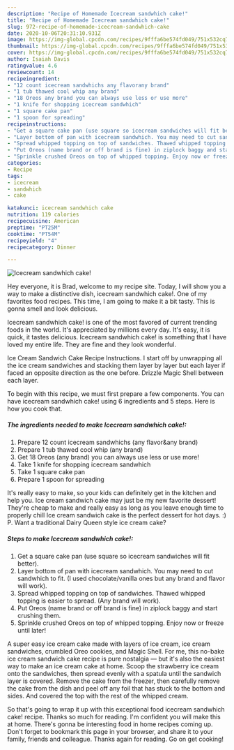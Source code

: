 ```yaml
---
description: "Recipe of Homemade Icecream sandwhich cake!"
title: "Recipe of Homemade Icecream sandwhich cake!"
slug: 972-recipe-of-homemade-icecream-sandwhich-cake
date: 2020-10-06T20:31:10.931Z
image: https://img-global.cpcdn.com/recipes/9fffa6be574fd049/751x532cq70/icecream-sandwhich-cake-recipe-main-photo.jpg
thumbnail: https://img-global.cpcdn.com/recipes/9fffa6be574fd049/751x532cq70/icecream-sandwhich-cake-recipe-main-photo.jpg
cover: https://img-global.cpcdn.com/recipes/9fffa6be574fd049/751x532cq70/icecream-sandwhich-cake-recipe-main-photo.jpg
author: Isaiah Davis
ratingvalue: 4.6
reviewcount: 14
recipeingredient:
- "12 count icecream sandwhichs any flavorany brand"
- "1 tub thawed cool whip any brand"
- "18 Oreos any brand you can always use less or use more"
- "1 knife for shopping icecream sandwhich"
- "1 square cake pan"
- "1 spoon for spreading"
recipeinstructions:
- "Get a square cake pan (use square so icecream sandwiches will fit better)."
- "Layer bottom of pan with icecream sandwhich. You may need to cut sandwhich to fit. (I used chocolate/vanilla ones but any brand and flavor will work)."
- "Spread whipped topping on top of sandwiches. Thawed whipped topping is easier to spread. (Any brand will work)."
- "Put Oreos (name brand or off brand is fine) in ziplock baggy and start crushing them."
- "Sprinkle crushed Oreos on top of whipped topping. Enjoy now or freeze until later!"
categories:
- Recipe
tags:
- icecream
- sandwhich
- cake

katakunci: icecream sandwhich cake 
nutrition: 119 calories
recipecuisine: American
preptime: "PT25M"
cooktime: "PT54M"
recipeyield: "4"
recipecategory: Dinner

---
```



![Icecream sandwhich cake!](https://img-global.cpcdn.com/recipes/9fffa6be574fd049/751x532cq70/icecream-sandwhich-cake-recipe-main-photo.jpg)

Hey everyone, it is Brad, welcome to my recipe site. Today, I will show you a way to make a distinctive dish, icecream sandwhich cake!. One of my favorites food recipes. This time, I am going to make it a bit tasty. This is gonna smell and look delicious.

Icecream sandwhich cake! is one of the most favored of current trending foods in the world. It's appreciated by millions every day. It's easy, it is quick, it tastes delicious. Icecream sandwhich cake! is something that I have loved my entire life. They are fine and they look wonderful.

Ice Cream Sandwich Cake Recipe Instructions. I start off by unwrapping all the ice cream sandwiches and stacking them layer by layer but each layer if faced an opposite direction as the one before. Drizzle Magic Shell between each layer.


To begin with this recipe, we must first prepare a few components. You can have icecream sandwhich cake! using 6 ingredients and 5 steps. Here is how you cook that.

<!--inarticleads1-->

##### The ingredients needed to make Icecream sandwhich cake!:

1. Prepare 12 count icecream sandwhichs (any flavor&amp;any brand)
1. Prepare 1 tub thawed cool whip (any brand)
1. Get 18 Oreos (any brand) you can always use less or use more!
1. Take 1 knife for shopping icecream sandwhich
1. Take 1 square cake pan
1. Prepare 1 spoon for spreading


It&#39;s really easy to make, so your kids can definitely get in the kitchen and help you. Ice cream sandwich cake may just be my new favorite dessert! They&#39;re cheap to make and really easy as long as you leave enough time to properly chill Ice cream sandwich cake is the perfect dessert for hot days. :) P. Want a traditional Dairy Queen style ice cream cake? 

<!--inarticleads2-->

##### Steps to make Icecream sandwhich cake!:

1. Get a square cake pan (use square so icecream sandwiches will fit better).
1. Layer bottom of pan with icecream sandwhich. You may need to cut sandwhich to fit. (I used chocolate/vanilla ones but any brand and flavor will work).
1. Spread whipped topping on top of sandwiches. Thawed whipped topping is easier to spread. (Any brand will work).
1. Put Oreos (name brand or off brand is fine) in ziplock baggy and start crushing them.
1. Sprinkle crushed Oreos on top of whipped topping. Enjoy now or freeze until later!


A super easy ice cream cake made with layers of ice cream, ice cream sandwiches, crumbled Oreo cookies, and Magic Shell. For me, this no-bake ice cream sandwich cake recipe is pure nostalgia — but it&#39;s also the easiest way to make an ice cream cake at home. Scoop the strawberry ice cream onto the sandwiches, then spread evenly with a spatula until the sandwich layer is covered. Remove the cake from the freezer, then carefully remove the cake from the dish and peel off any foil that has stuck to the bottom and sides. And covered the top with the rest of the whipped cream. 

So that's going to wrap it up with this exceptional food icecream sandwhich cake! recipe. Thanks so much for reading. I'm confident you will make this at home. There's gonna be interesting food in home recipes coming up. Don't forget to bookmark this page in your browser, and share it to your family, friends and colleague. Thanks again for reading. Go on get cooking!
